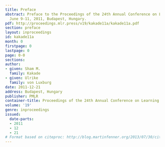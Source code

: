```yaml
---
title: Preface
abstract: Preface to the Proceedings of the 24th Annual Conference on Learning Theory
  June 9-11, 2011, Budapest, Hungary.
pdf: http://proceedings.mlr.press/v19/kakade11a/kakade11a.pdf
section: preface
layout: inproceedings
id: kakade11a
month: 0
firstpage: 0
lastpage: 0
page: 0-0
sections: 
author:
- given: Sham M.
  family: Kakade
- given: Ulrike
  family: von Luxburg
date: 2011-12-21
address: Budapest, Hungary
publisher: PMLR
container-title: Proceedings of the 24th Annual Conference on Learning Theory
volume: '19'
genre: inproceedings
issued:
  date-parts:
  - 2011
  - 12
  - 21
# Format based on citeproc: http://blog.martinfenner.org/2013/07/30/citeproc-yaml-for-bibliographies/
---
```

